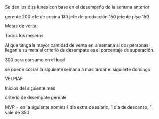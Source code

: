 
Se dan los dias lunes con base en el desempeño de la semana anterior

gerente 200
jefe de cocina 180
jefe de producción 150
jefe de piso 150


Metas de venta:

Todos los meseros

Al que tenga la mayor cantidad de venta en la semana si dos personas llegan a su meta el criterio de desempate es el porcentaje de superación.

300 para consumo en el local

se puede cobrar la siguiente semana a mas tardar el siguiente domingo



VELPIAF

Inicios del siguiente mes

criterio de desempate gerente

MVP = en la siguiente nomina 1 dia extra de salario, 1 dia de descanso, 1 vale de 350


